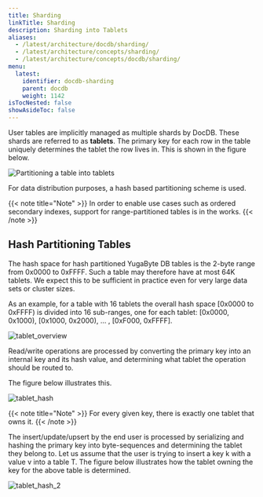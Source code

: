```yaml
---
title: Sharding
linkTitle: Sharding
description: Sharding into Tablets
aliases:
  - /latest/architecture/docdb/sharding/
  - /latest/architecture/concepts/sharding/
  - /latest/architecture/concepts/docdb/sharding/
menu:
  latest:
    identifier: docdb-sharding
    parent: docdb
    weight: 1142
isTocNested: false
showAsideToc: false
---
```


User tables are implicitly managed as multiple shards by DocDB. These shards are referred to as
**tablets**. The primary key for each row in the table uniquely determines the tablet the row lives in. This is shown in the figure below.

![Partitioning a table into tablets](/images/architecture/partitioning-table-into-tablets.png)


For data distribution purposes, a hash based partitioning scheme is used.

{{< note title="Note" >}}
In order to enable use cases such as ordered secondary indexes, support for range-partitioned tables is in the works.
{{< /note >}}

## Hash Partitioning Tables

The hash space for hash partitioned YugaByte DB tables is the 2-byte range from 0x0000 to 0xFFFF. Such
a table may therefore have at most 64K tablets. We expect this to be sufficient in practice even for
very large data sets or cluster sizes.

As an example, for a table with 16 tablets the overall hash space [0x0000 to 0xFFFF) is divided into
16 sub-ranges, one for each tablet:  [0x0000, 0x1000), [0x1000, 0x2000), … , [0xF000, 0xFFFF].

![tablet_overview](/images/architecture/tablet_overview.png)

Read/write operations are processed by converting the primary key into an internal key and its hash
value, and determining what tablet the operation should be routed to.

The figure below illustrates this.

![tablet_hash](/images/architecture/tablet_hash.png)

{{< note title="Note" >}}
For every given key, there is exactly one tablet that owns it.
{{< /note >}}

The insert/update/upsert by the end user is processed by serializing and hashing the primary key into byte-sequences and determining the tablet they belong to. Let us assume that the user is trying to insert a key k with a value v into a table T. The figure below illustrates how the tablet owning the key for the above table is determined.

![tablet_hash_2](/images/architecture/tablet_hash_2.png)

